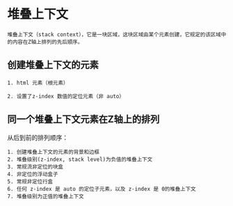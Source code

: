 # 堆叠上下文

    堆叠上下文（stack context），它是一块区域，这块区域由某个元素创建，它规定的该区域中的内容在Z轴上排列的先后顺序。

## 创建堆叠上下文的元素

    1. html 元素（根元素）

    2. 设置了z-index 数值的定位元素（非 auto）

## 同一个堆叠上下文元素在Z轴上的排列

从后到前的排列顺序：

    1. 创建堆叠上下文的元素的背景和边框
    2. 堆叠级别(z-index, stack level)为负值的堆叠上下文
    3. 常规流非定位的块盒
    4. 非定位的浮动盒子
    5. 常规非定位行盒
    6. 任何 z-index 是 auto 的定位子元素，以及 z-index 是 0的堆叠上下文
    7. 堆叠级别为正值的堆叠上下文









